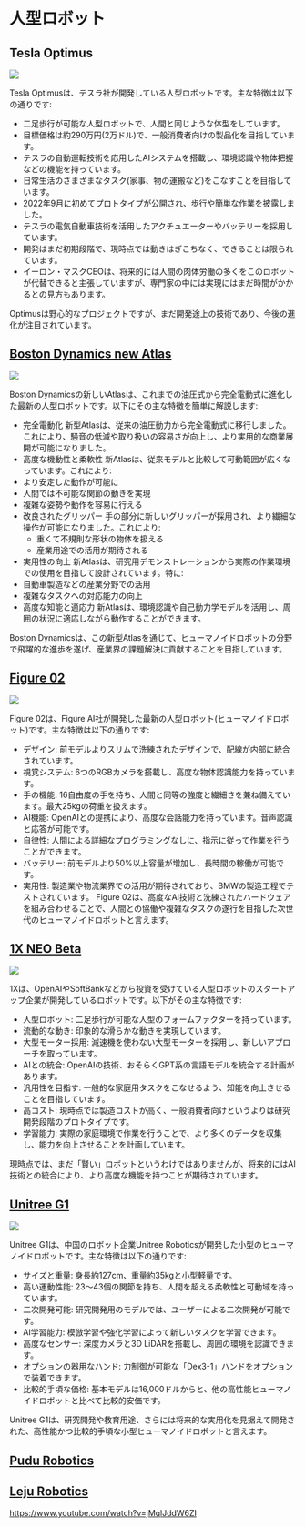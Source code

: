 # 人型ロボット

## Tesla Optimus

[![](http://img.youtube.com/vi/cpraXaw7dyc/0.jpg)](http://www.youtube.com/watch?v=cpraXaw7dyc "Optimus - Gen 2 | Tesla")

Tesla Optimusは、テスラ社が開発している人型ロボットです。主な特徴は以下の通りです:
- 二足歩行が可能な人型ロボットで、人間と同じような体型をしています。
- 目標価格は約290万円(2万ドル)で、一般消費者向けの製品化を目指しています。
- テスラの自動運転技術を応用したAIシステムを搭載し、環境認識や物体把握などの機能を持っています。
- 日常生活のさまざまなタスク(家事、物の運搬など)をこなすことを目指しています。
- 2022年9月に初めてプロトタイプが公開され、歩行や簡単な作業を披露しました。
- テスラの電気自動車技術を活用したアクチュエーターやバッテリーを採用しています。
- 開発はまだ初期段階で、現時点では動きはぎこちなく、できることは限られています。
- イーロン・マスクCEOは、将来的には人間の肉体労働の多くをこのロボットが代替できると主張していますが、専門家の中には実現にはまだ時間がかかるとの見方もあります。

Optimusは野心的なプロジェクトですが、まだ開発途上の技術であり、今後の進化が注目されています。


## [Boston Dynamics new Atlas](https://bostondynamics.com/atlas/)

[![](http://img.youtube.com/vi/29ECwExc-_M/0.jpg)](http://www.youtube.com/watch?v=29ECwExc-_M "All New Atlas | Boston Dynamics")

Boston Dynamicsの新しいAtlasは、これまでの油圧式から完全電動式に進化した最新の人型ロボットです。以下にその主な特徴を簡単に解説します:
-  完全電動化
新型Atlasは、従来の油圧動力から完全電動式に移行しました。これにより、騒音の低減や取り扱いの容易さが向上し、より実用的な商業展開が可能になりました。
-  高度な機動性と柔軟性
新Atlasは、従来モデルと比較して可動範囲が広くなっています。これにより:
  - より安定した動作が可能に
  - 人間では不可能な関節の動きを実現
  - 複雑な姿勢や動作を容易に行える
- 改良されたグリッパー
手の部分に新しいグリッパーが採用され、より繊細な操作が可能になりました。これにより:
  - 重くて不規則な形状の物体を扱える
  - 産業用途での活用が期待される
-  実用性の向上
新Atlasは、研究用デモンストレーションから実際の作業環境での使用を目指して設計されています。特に:
  - 自動車製造などの産業分野での活用
  - 複雑なタスクへの対応能力の向上
-  高度な知能と適応力
新Atlasは、環境認識や自己動力学モデルを活用し、周囲の状況に適応しながら動作することができます。

Boston Dynamicsは、この新型Atlasを通じて、ヒューマノイドロボットの分野で飛躍的な進歩を遂げ、産業界の課題解決に貢献することを目指しています。

## [Figure 02](https://www.figure.ai/)
[![](http://img.youtube.com/vi/0SRVJaOg9Co/0.jpg)](http://www.youtube.com/watch?v=0SRVJaOg9Co "Introducing Figure 02")

Figure 02は、Figure AI社が開発した最新の人型ロボット(ヒューマノイドロボット)です。主な特徴は以下の通りです:
- デザイン: 前モデルよりスリムで洗練されたデザインで、配線が内部に統合されています。
- 視覚システム: 6つのRGBカメラを搭載し、高度な物体認識能力を持っています。
- 手の機能: 16自由度の手を持ち、人間と同等の強度と繊細さを兼ね備えています。最大25kgの荷重を扱えます。
- AI機能: OpenAIとの提携により、高度な会話能力を持っています。音声認識と応答が可能です。
- 自律性: 人間による詳細なプログラミングなしに、指示に従って作業を行うことができます。
- バッテリー: 前モデルより50%以上容量が増加し、長時間の稼働が可能です。
- 実用性: 製造業や物流業界での活用が期待されており、BMWの製造工程でテストされています。
Figure 02は、高度なAI技術と洗練されたハードウェアを組み合わせることで、人間との協働や複雑なタスクの遂行を目指した次世代のヒューマノイドロボットと言えます。

## [1X NEO Beta](https://www.1x.tech/)

[![](http://img.youtube.com/vi/bUrLuUxv9gE/0.jpg)](http://www.youtube.com/watch?v=bUrLuUxv9gE "Introducing NEO Beta | A Humanoid Robot for the Home")

1Xは、OpenAIやSoftBankなどから投資を受けている人型ロボットのスタートアップ企業が開発しているロボットです。以下がその主な特徴です:
- 人型ロボット: 二足歩行が可能な人型のフォームファクターを持っています。
- 流動的な動き: 印象的な滑らかな動きを実現しています。
- 大型モーター採用: 減速機を使わない大型モーターを採用し、新しいアプローチを取っています。
- AIとの統合: OpenAIの技術、おそらくGPT系の言語モデルを統合する計画があります。
- 汎用性を目指す: 一般的な家庭用タスクをこなせるよう、知能を向上させることを目指しています。
- 高コスト: 現時点では製造コストが高く、一般消費者向けというよりは研究開発段階のプロトタイプです。
- 学習能力: 実際の家庭環境で作業を行うことで、より多くのデータを収集し、能力を向上させることを計画しています。

現時点では、まだ「賢い」ロボットというわけではありませんが、将来的にはAI技術との統合により、より高度な機能を持つことが期待されています。

## [Unitree G1](https://shop.unitree.com/products/unitree-g1)

[![](http://img.youtube.com/vi/GzX1qOIO1bE/0.jpg)](http://www.youtube.com/watch?v=GzX1qOIO1bE "Unitree Introducing | Unitree G1 Humanoid Agent | AI Avatar | Price from $16K")

Unitree G1は、中国のロボット企業Unitree Roboticsが開発した小型のヒューマノイドロボットです。主な特徴は以下の通りです:
- サイズと重量: 身長約127cm、重量約35kgと小型軽量です。
- 高い運動性能: 23〜43個の関節を持ち、人間を超える柔軟性と可動域を持っています。
- 二次開発可能: 研究開発用のモデルでは、ユーザーによる二次開発が可能です。
- AI学習能力: 模倣学習や強化学習によって新しいタスクを学習できます。
- 高度なセンサー: 深度カメラと3D LiDARを搭載し、周囲の環境を認識できます。
- オプションの器用なハンド: 力制御が可能な「Dex3-1」ハンドをオプションで装着できます。
- 比較的手頃な価格: 基本モデルは16,000ドルからと、他の高性能ヒューマノイドロボットと比べて比較的安価です。

Unitree G1は、研究開発や教育用途、さらには将来的な実用化を見据えて開発された、高性能かつ比較的手頃な小型ヒューマノイドロボットと言えます。

## [Pudu Robotics](https://www.pudurobotics.com)

## [Leju Robotics](https://www.lejurobot.com)

https://www.youtube.com/watch?v=jMqlJddW6ZI






